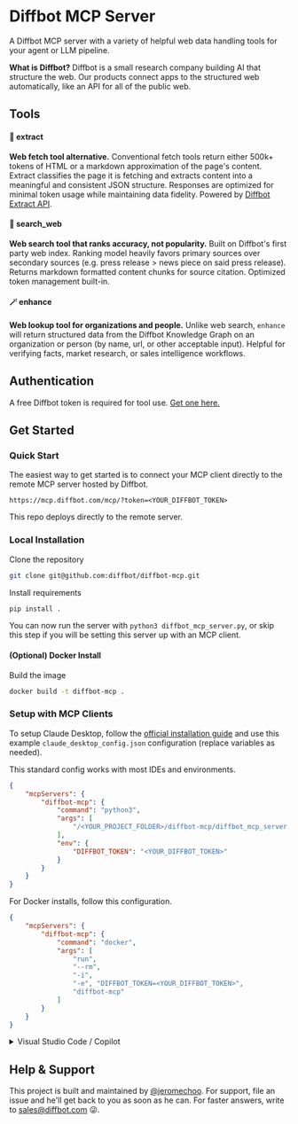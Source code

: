 # Diffbot MCP Server
A Diffbot MCP server with a variety of helpful web data handling tools for your agent or LLM pipeline.

**What is Diffbot?**
Diffbot is a small research company building AI that structure the web. Our products connect apps to the structured web automatically, like an API for all of the public web.

## Tools

#### 🧬 extract
**Web fetch tool alternative.** Conventional fetch tools return either 500k+ tokens of HTML or a markdown approximation of the page's content. Extract classifies the page it is fetching and extracts content into a meaningful and consistent JSON structure. Responses are optimized for minimal token usage while maintaining data fidelity. Powered by [Diffbot Extract API](https://docs.diffbot.com/docs/getting-started-with-diffbot-extract).

#### 🔎 search_web
**Web search tool that ranks accuracy, not popularity.** Built on Diffbot's first party web index. Ranking model heavily favors primary sources over secondary sources (e.g. press release > news piece on said press release). Returns markdown formatted content chunks for source citation. Optimized token management built-in. 

#### 🪄 enhance
**Web lookup tool for organizations and people.** Unlike web search, `enhance` will return structured data from the Diffbot Knowledge Graph on an organization or person (by name, url, or other acceptable input). Helpful for verifying facts, market research, or sales intelligence workflows.

## Authentication
A free Diffbot token is required for tool use. [Get one here.](https://app.diffbot.com/get-started)

## Get Started

### Quick Start

The easiest way to get started is to connect your MCP client directly to the remote MCP server hosted by Diffbot. 

```
https://mcp.diffbot.com/mcp/?token=<YOUR_DIFFBOT_TOKEN>
```

This repo deploys directly to the remote server. 

### Local Installation

Clone the repository
```bash
git clone git@github.com:diffbot/diffbot-mcp.git
```

Install requirements
```bash
pip install .
```

You can now run the server with `python3 diffbot_mcp_server.py`, or skip this step if you will be setting this server up with an MCP client.

#### (Optional) Docker Install

Build the image
```bash
docker build -t diffbot-mcp .
```

### Setup with MCP Clients

To setup Claude Desktop, follow the [official installation guide](https://modelcontextprotocol.io/docs/develop/connect-local-servers) and use this example  `claude_desktop_config.json` configuration (replace variables as needed).

This standard config works with most IDEs and environments.

```json
{
    "mcpServers": {
        "diffbot-mcp": {
            "command": "python3",
            "args": [
                "/<YOUR_PROJECT_FOLDER>/diffbot-mcp/diffbot_mcp_server.py"
            ],
            "env": {
                "DIFFBOT_TOKEN": "<YOUR_DIFFBOT_TOKEN>"
            }
        }
    }
}
```
For Docker installs, follow this configuration.

```json
{
    "mcpServers": {
        "diffbot-mcp": {
            "command": "docker",
            "args": [
                "run",
                "--rm",
                "-i",
                "-e", "DIFFBOT_TOKEN=<YOUR_DIFFBOT_TOKEN>",
                "diffbot-mcp"
            ]
        }
    }
}
```

<details>
<summary>Visual Studio Code / Copilot</summary>

For remote setup, simply enter the remote server URL and include "http" as the transport type.

```json
{
  "servers": {
    "diffbot-mcp": {
      "type": "http",
      "url": "https://mcp.diffbot.com/mcp/?token=<YOUR_DIFFBOT_TOKEN>"
    }
  }
}
```

For local setup, try this modified config for better secrets management.

```json
{
	"servers": {
        "diffbot-mcp": {
            "command": "python3",
            "args": [
                "/<YOUR_PROJECT_FOLDER>/diffbot-mcp/diffbot_mcp_server.py"
            ],
            "env": {
                "DIFFBOT_TOKEN": "${input:diffbot-api-key}"
            }
        }
	},
	"inputs": [
		{
			"password": true,
			"id": "diffbot-api-key",
			"type": "promptString",
			"description": "Diffbot API Key"
		}
	]
}
```
</details>

## Help & Support
This project is built and maintained by [@jeromechoo](https://github.com/jeromechoo). For support, file an issue and he'll get back to you as soon as he can. For faster answers, write to [sales@diffbot.com](mailto:sales@diffbot.com) 😜. 